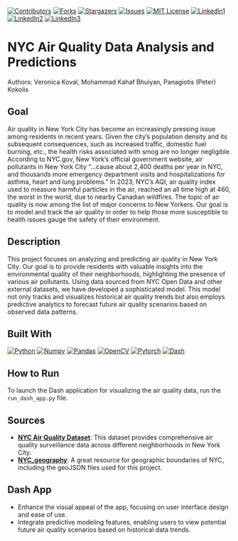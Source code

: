 [![Contributors][contributors-shield]][contributors-url]
[![Forks][forks-shield]][forks-url]
[![Stargazers][stars-shield]][stars-url]
[![Issues][issues-shield]][issues-url]
[![MIT License][license-shield]][license-url]
[![LinkedIn1][linkedin-shield]][linkedin-url1]
[![LinkedIn2][linkedin-shield]][linkedin-url2]
[![LinkedIn3][linkedin-shield]][linkedin-url3]

# NYC Air Quality Data Analysis and Predictions
Authors: Veronica Koval, Mohammad Kahaf Bhuiyan, Panagiotis (Peter) Kokolis

## Goal
Air quality in New York City has become an increasingly pressing issue among residents in recent years. Given the city’s population density and its subsequent consequences, such as increased traffic, domestic fuel burning, etc., the health risks associated with smog are no longer negligible. According to NYC.gov, New York’s official government website, air pollutants in New York City “...cause about 2,400 deaths per year in NYC, and thousands more emergency department visits and hospitalizations for asthma, heart and lung problems.” In 2023, NYC’s AQI, air quality index used to measure harmful particles in the air, reached an all time high at 460, the worst in the world, due to nearby Canadian wildfires. The topic of air quality is now among the list of major concerns to New Yorkers. Our goal is to model and track the air quality in order to help those more susceptible to health issues gauge the safety of their environment.

## Description
This project focuses on analyzing and predicting air quality in New York City. Our goal is to provide residents with valuable insights into the environmental quality of their neighborhoods, highlighting the presence of various air pollutants. Using data sourced from NYC Open Data and other external datasets, we have developed a sophisticated model. This model not only tracks and visualizes historical air quality trends but also employs predictive analytics to forecast future air quality scenarios based on observed data patterns.

## Built With
[![Python][Python]][Python-url]
[![Numpy][Numpy]][Numpy-url]
[![Pandas][Pandas]][Pandas-url]
[![OpenCV][OpenCV]][OpenCV-url]
[![Pytorch][Pytorch]][Pytorch-url]
[![Dash][Dash]][Dash-url]

## How to Run
To launch the Dash application for visualizing the air quality data, run the `run_dash_app.py` file.

## Sources
- [**NYC Air Quality Dataset**](https://data.cityofnewyork.us/Environment/Air-Quality/c3uy-2p5r): This dataset provides comprehensive air quality surveillance data across different neighborhoods in New York City.
- [**NYC_geography**](https://github.com/nycehs/NYC_geography): A great resource for geographic boundaries of NYC, including the geoJSON files used for this project.

## Dash App
- Enhance the visual appeal of the app, focusing on user interface design and ease of use.
- Integrate predictive modeling features, enabling users to view potential future air quality scenarios based on historical data trends.



[contributors-shield]: https://img.shields.io/github/contributors/VerKoval/AirQualityModel.svg?style=for-the-badge
[contributors-url]: https://github.com/VerKoval/AirQualityModel/graphs/contributors
[forks-shield]: https://img.shields.io/github/forks/VerKoval/AirQualityModel.svg?style=for-the-badge
[forks-url]: https://github.com/VerKoval/AirQualityModel/network/members
[stars-shield]: https://img.shields.io/github/stars/VerKoval/AirQualityModel.svg?style=for-the-badge
[stars-url]: https://github.com/VerKoval/AirQualityModel/stargazers
[issues-shield]: https://img.shields.io/github/issues/VerKoval/AirQualityModel.svg?style=for-the-badge
[issues-url]: https://github.com/VerKoval/AirQualityModel/realesrgan/issues
[license-shield]: https://img.shields.io/github/license/VerKoval/AirQualityModel.svg?style=for-the-badge
[license-url]: https://github.com/VerKoval/AirQualityModel/blob/main/LICENSE
[linkedin-shield]: https://img.shields.io/badge/-LinkedIn-black.svg?style=for-the-badge&logo=linkedin&colorB=0077B5
[linkedin-url1]: https://www.linkedin.com/in/panagiotis-kokolis
[linkedin-url2]: https://www.linkedin.com/in/mkbhuiyan96/
[linkedin-url3]: https://www.linkedin.com/in/veronicakoval
[Python]: https://img.shields.io/badge/python-FFDE57?style=for-the-badge&logo=python&logoColor=4584B6
[Python-url]: https://www.python.org/
[Numpy]: https://img.shields.io/badge/numpy-%23013243.svg?style=for-the-badge&logo=numpy&logoColor=white
[Numpy-url]: https://numpy.org/
[Pandas]: https://img.shields.io/badge/Pandas-150458?style=for-the-badge&logo=pandas&logoColor=white
[Pandas-url]: https://pandas.pydata.org/
[Python]: https://img.shields.io/badge/python-FFDE57?style=for-the-badge&logo=python&logoColor=4584B6
[Python-url]: https://www.python.org/
[OpenCV]: https://img.shields.io/badge/opencv-000000?style=for-the-badge&logo=opencv&logoColor=00ff00
[OpenCV-url]: https://opencv.org/
[Pytorch]: https://img.shields.io/badge/pytorch-%23EE4C2C.svg?style=for-the-badge&logo=pytorch&logoColor=white
[Pytorch-url]: https://pytorch.org/
[Dash]: https://img.shields.io/badge/Dash-Plotly-white?style=for-the-badge&logo=plotly&logoColor=red
[Dash-url]: https://dash.plotly.com/
